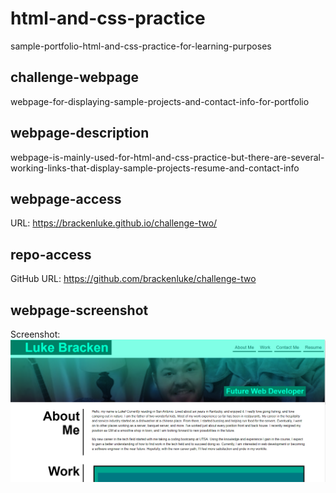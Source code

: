 # html-and-css-practice
sample-portfolio-html-and-css-practice-for-learning-purposes
## challenge-webpage
webpage-for-displaying-sample-projects-and-contact-info-for-portfolio
## webpage-description
webpage-is-mainly-used-for-html-and-css-practice-but-there-are-several-working-links-that-display-sample-projects-resume-and-contact-info
## webpage-access
URL: https://brackenluke.github.io/challenge-two/
## repo-access
GitHub URL: https://github.com/brackenluke/challenge-two
## webpage-screenshot
Screenshot: ![Webpage Screenshot showing hero image with header section](./assets/images/webpage-README-screenshot.png "Webpage Screenshot")
